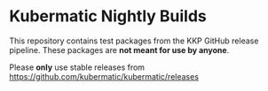 # Kubermatic Nightly Builds

This repository contains test packages from the KKP GitHub release
pipeline. These packages are **not meant for use by anyone**.

Please **only** use stable releases from https://github.com/kubermatic/kubermatic/releases
